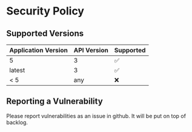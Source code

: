 # Security Policy

## Supported Versions

| Application Version | API Version | Supported          |
|---------------------|-------------|--------------------|
| 5                   | 3           | :white_check_mark: |
| latest              | 3           | :white_check_mark: |
| < 5                 | any         | :x:                |

## Reporting a Vulnerability

Please report vulnerabilities as an issue in github. It will be put on top of backlog.
